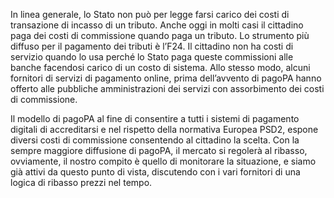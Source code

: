 In linea generale, lo Stato non può per legge farsi carico dei costi di transazione di incasso di un tributo. Anche oggi in molti casi il cittadino paga dei costi di commissione quando paga un tributo. Lo strumento più diffuso per il pagamento dei tributi è l’F24. Il cittadino non ha costi di servizio quando lo usa perché lo Stato paga queste commissioni alle banche facendosi carico di un costo di sistema. Allo stesso modo, alcuni fornitori di servizi di pagamento online, prima dell’avvento di pagoPA hanno offerto alle pubbliche amministrazioni dei servizi con assorbimento dei costi di commissione.

Il modello di pagoPA al fine di consentire a tutti i sistemi di pagamento digitali di accreditarsi e nel rispetto della normativa Europea PSD2, espone diversi costi di commissione consentendo al cittadino la scelta. Con la sempre maggiore diffusione di pagoPA, il mercato si regolerà al ribasso, ovviamente, il nostro compito è quello di monitorare la situazione, e siamo già attivi da questo punto di vista, discutendo con i vari fornitori di una logica di ribasso prezzi nel tempo.
